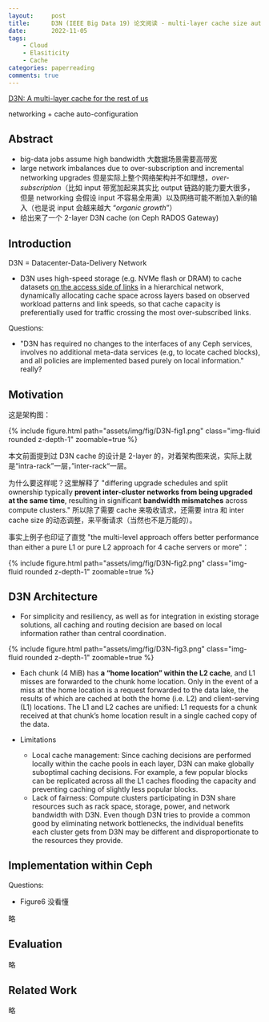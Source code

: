 ```yaml
---
layout:     post
title:      D3N (IEEE Big Data 19) 论文阅读 - multi-layer cache size auto-configuration
date:       2022-11-05
tags:
    - Cloud
    - Elasiticity
    - Cache
categories: paperreading
comments: true
---
```


[D3N: A multi-layer cache for the rest of us](https://www.ccs.neu.edu/home/pjd/papers/ekaynar_bigdata19.pdf)

networking + cache auto-configuration

## Abstract

- big-data jobs assume high bandwidth 大数据场景需要高带宽
- large network imbalances due to over-subscription and incremental networking upgrades 但是实际上整个网络架构并不如理想，*over-subscription*（比如 input 带宽加起来其实比 output 链路的能力要大很多，但是 networking 会假设 input 不容易全用满）以及网络可能不断加入新的输入（也是说 input 会越来越大 “*organic growth*”）
- 给出来了一个 2-layer D3N cache (on Ceph RADOS Gateway)

## Introduction

D3N = Datacenter-Data-Delivery Network

- D3N uses high-speed storage (e.g. NVMe flash or DRAM) to cache datasets <u>on the access side of links</u> in a hierarchical network, dynamically allocating cache space across layers based on observed workload patterns and link speeds, so that cache capacity is preferentially used for traffic crossing the most over-subscribed links.

Questions:

- "D3N has required no changes to the interfaces of any Ceph services, involves no additional meta-data services (e.g, to locate cached blocks), and all policies are implemented based purely on local information." really?

## Motivation

这是架构图：

{% include figure.html path="assets/img/fig/D3N-fig1.png" class="img-fluid rounded z-depth-1" zoomable=true %}

本文前面提到过 D3N cache 的设计是 2-layer 的，对着架构图来说，实际上就是“intra-rack”一层，”inter-rack“一层。

为什么要这样呢？这里解释了 "differing upgrade schedules and split ownership typically **prevent inter-cluster networks from being upgraded at the same time**, resulting in significant **bandwidth mismatches** across compute clusters." 所以除了需要 cache 来吸收请求，还需要 intra 和 inter cache size 的动态调整，来平衡请求（当然也不是万能的）。

事实上例子也印证了直觉 "the multi-level approach offers better performance than either a pure L1 or pure L2 approach for 4 cache servers or more"：

{% include figure.html path="assets/img/fig/D3N-fig2.png" class="img-fluid rounded z-depth-1" zoomable=true %}

## D3N Architecture

- For simplicity and resiliency, as well as for integration in existing storage solutions, all caching and routing decision are based on local information rather than central coordination.

{% include figure.html path="assets/img/fig/D3N-fig3.png" class="img-fluid rounded z-depth-1" zoomable=true %}

- Each chunk (4 MiB) has **a “home location” within the L2 cache**, and L1 misses are forwarded to the chunk home location. Only in the event of a miss at the home location is a request forwarded to the data lake, the results of which are cached at both the home (i.e. L2) and client-serving (L1) locations. The L1 and L2 caches are unified: L1 requests for a chunk received at that chunk’s home location result in a single cached copy of the data.

- Limitations
  - Local cache management: Since caching decisions are performed locally within the cache pools in each layer, D3N can make globally suboptimal caching decisions. For example, a few popular blocks can be replicated across all the L1 caches flooding the capacity and preventing caching of slightly less popular blocks.
  - Lack of fairness: Compute clusters participating in D3N share resources such as rack space, storage, power, and network bandwidth with D3N. Even though D3N tries to provide a common good by eliminating network bottlenecks, the individual benefits each cluster gets from D3N may be different and disproportionate to the resources they provide.

## Implementation within Ceph

Questions:

- Figure6 没看懂

略

## Evaluation

略

## Related Work

略

